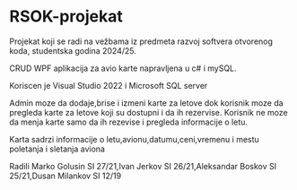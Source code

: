 # RSOK-projekat
Projekat koji se radi na vežbama iz predmeta razvoj softvera otvorenog koda, studentska godina 2024/25.

CRUD WPF aplikacija za avio karte napravljena u c# i mySQL.

Koriscen je Visual Studio 2022 i Microsoft SQL server

Admin moze da dodaje,brise i izmeni karte za letove dok korisnik moze da pregleda karte za letove koji su dostupni i da ih rezervise.
Korisnik ne moze da menja karte samo da ih rezevise i pregleda informacije o letu.

Karta sadrzi informacije o letu,avionu,datumu,ceni,vremenu i mestu poletanja i sletanja aviona

Radili Marko Golusin SI 27/21,Ivan Jerkov SI 26/21,Aleksandar Boskov SI 25/21,Dusan Milankov SI 12/19


